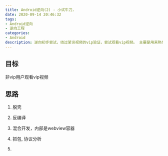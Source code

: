 ```yaml
---
title: Android逆向(2) - 小试牛刀，
date: 2020-09-14 20:46:32
tags:
- Android逆向
- 逆向工程
categories:
- Android
description: 逆向初步尝试，绕过某讯视频的vip验证，尝试观看vip视频。 主要是用来熟悉工具的使用, 验证修正心理模型。 
---
```


## 目标

非vip用户观看vip视频

## 思路

1. 脱壳

2. 反编译

3. 混合开发，内部是webview容器

4. 抓包, 协议分析

5. 




